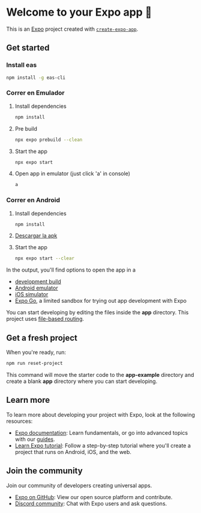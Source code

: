 # Welcome to your Expo app 👋

This is an [Expo](https://expo.dev) project created with [`create-expo-app`](https://www.npmjs.com/package/create-expo-app).

## Get started
### Install eas
```bash
npm install -g eas-cli
```

### Correr en Emulador
1. Install dependencies
   ```bash
   npm install
   ```
2. Pre build
   ```bash
   npx expo prebuild --clean
   ```  
3. Start the app
   ```bash
   npx expo start
   ```
4. Open app in emulator (just click 'a' in console)
   ```bash
   a
   ```

### Correr en Android
1. Install dependencies

   ```bash
   npm install
   ```
2. [Descargar la apk](https://expo.dev/accounts/lghosn/projects/TwitSnap/builds/2476efb1-0e39-4346-be38-7550cd894239)

3. Start the app
   ```bash
   npx expo start --clear
   ```

In the output, you'll find options to open the app in a

- [development build](https://docs.expo.dev/develop/development-builds/introduction/)
- [Android emulator](https://docs.expo.dev/workflow/android-studio-emulator/)
- [iOS simulator](https://docs.expo.dev/workflow/ios-simulator/)
- [Expo Go](https://expo.dev/go), a limited sandbox for trying out app development with Expo

You can start developing by editing the files inside the **app** directory. This project uses [file-based routing](https://docs.expo.dev/router/introduction).

## Get a fresh project

When you're ready, run:

```bash
npm run reset-project
```

This command will move the starter code to the **app-example** directory and create a blank **app** directory where you can start developing.

## Learn more

To learn more about developing your project with Expo, look at the following resources:

- [Expo documentation](https://docs.expo.dev/): Learn fundamentals, or go into advanced topics with our [guides](https://docs.expo.dev/guides).
- [Learn Expo tutorial](https://docs.expo.dev/tutorial/introduction/): Follow a step-by-step tutorial where you'll create a project that runs on Android, iOS, and the web.

## Join the community

Join our community of developers creating universal apps.

- [Expo on GitHub](https://github.com/expo/expo): View our open source platform and contribute.
- [Discord community](https://chat.expo.dev): Chat with Expo users and ask questions.
